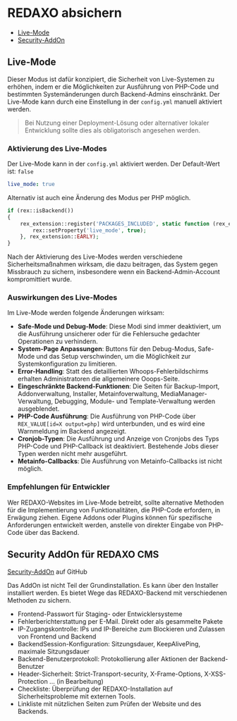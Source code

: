 # REDAXO absichern

* [Live-Mode](#livemode)
* [Security-AddOn](#securityaddon)

<a name="livemode"></a>

## Live-Mode
Dieser Modus ist dafür konzipiert, die Sicherheit von Live-Systemen zu erhöhen, indem er die Möglichkeiten zur Ausführung von PHP-Code und bestimmten Systemänderungen durch Backend-Admins einschränkt. Der Live-Mode kann durch eine Einstellung in der `config.yml` manuell aktiviert werden.

> Bei Nutzung einer Deployment-Lösung oder alternativer lokaler Entwicklung sollte dies als obligatorisch angesehen werden. 

### Aktivierung des Live-Modes

Der Live-Mode kann in der `config.yml` aktiviert werden. Der Default-Wert ist: `false` 

```yaml
live_mode: true
```

Alternativ ist auch eine Änderung des Modus per PHP möglich. 

```php
if (rex::isBackend())
{ 
    rex_extension::register('PACKAGES_INCLUDED', static function (rex_extension_point $ep) {
        rex::setProperty('live_mode', true);
    }, rex_extension::EARLY);  
}
```

Nach der Aktivierung des Live-Modes werden verschiedene Sicherheitsmaßnahmen wirksam, die dazu beitragen, das System gegen Missbrauch zu sichern, insbesondere wenn ein Backend-Admin-Account kompromittiert wurde.

### Auswirkungen des Live-Modes

Im Live-Mode werden folgende Änderungen wirksam:

- **Safe-Mode und Debug-Mode**: Diese Modi sind immer deaktiviert, um die Ausführung unsicherer oder für die Fehlersuche gedachter Operationen zu verhindern.
- **System-Page Anpassungen**: Buttons für den Debug-Modus, Safe-Mode und das Setup verschwinden, um die Möglichkeit zur Systemkonfiguration zu limitieren.
- **Error-Handling**: Statt des detaillierten Whoops-Fehlerbildschirms erhalten Administratoren die allgemeinere Ooops-Seite.
- **Eingeschränkte Backend-Funktionen**: Die Seiten für Backup-Import, Addonverwaltung, Installer, Metainfoverwaltung, MediaManager-Verwaltung, Debugging, Module- und Template-Verwaltung werden ausgeblendet.
- **PHP-Code Ausführung**: Die Ausführung von PHP-Code über `REX_VALUE[id=X output=php]` wird unterbunden, und es wird eine Warnmeldung im Backend angezeigt.
- **Cronjob-Typen**: Die Ausführung und Anzeige von Cronjobs des Typs PHP-Code und PHP-Callback ist deaktiviert. Bestehende Jobs dieser Typen werden nicht mehr ausgeführt.
- **Metainfo-Callbacks**: Die Ausführung von Metainfo-Callbacks ist nicht möglich.

### Empfehlungen für Entwickler

Wer REDAXO-Websites im Live-Mode betreibt, sollte alternative Methoden für die Implementierung von Funktionalitäten, die PHP-Code erfordern, in Erwägung ziehen. Eigene Addons oder Plugins können für spezifische Anforderungen entwickelt werden, anstelle von direkter Eingabe von PHP-Code über das Backend.

<a name="securityaddon"></a>

## Security AddOn für REDAXO CMS

[Security-AddOn](https://github.com/FriendsOfREDAXO/Security) auf GitHub

Das AddOn ist nicht Teil der Grundinstallation. Es kann über den Installer installiert werden. 
Es bietet Wege das REDAXO-Backend mit verschiedenen Methoden zu sichern.

* Frontend-Passwort für Staging- oder Entwicklersysteme
* Fehlerberichterstattung per E-Mail. Direkt oder als gesammelte Pakete
* IP-Zugangskontrolle: IPs und IP-Bereiche zum Blockieren und Zulassen von Frontend und Backend
* BackendSession-Konfiguration: Sitzungsdauer, KeepAlivePing, maximale Sitzungsdauer
* Backend-Benutzerprotokoll: Protokollierung aller Aktionen der Backend-Benutzer
* Header-Sicherheit: Strict-Transport-security, X-Frame-Options, X-XSS-Protection ... (in Bearbeitung)
* Checkliste: Überprüfung der REDAXO-Installation auf Sicherheitsprobleme mit externen Tools.
* Linkliste mit nützlichen Seiten zum Prüfen der Website und des Backends.

